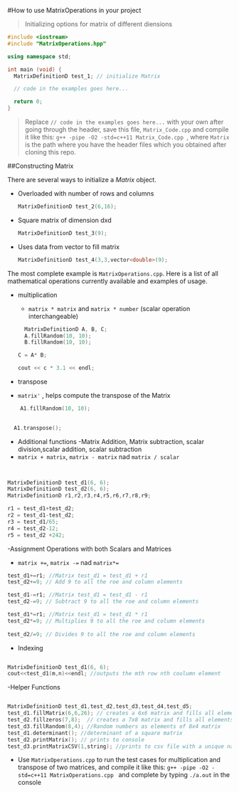 #How to use MatrixOperations in your project

> Initializing options for matrix of different diensions

```cpp
#include <iostream>
#include "MatrixOperations.hpp"

using namespace std;

int main (void) {
  MatrixDefinitionD test_1; // initialize Matrix

  // code in the examples goes here...

  return 0;
}
```

> Replace `// code in the examples goes here...` with your own after going through the header, save this file, `Matrix_Code.cpp` and compile it like this: `g++ -pipe -O2 -std=c++11 Matrix_Code.cpp `, where `Matrix` is the path where you have the header files which you obtained after cloning this repo.

##Constructing Matrix

There are several ways to initialize a _Matrix_ object.

- Overloaded with number of rows and columns

  ```cpp
  MatrixDefinitionD test_2(6,16);
  ```

- Square matrix of dimension dxd

  ```cpp
  MatrixDefinitionD test_3(9);
  ```

- Uses data from vector to fill matrix

  ```cpp
  MatrixDefinitionD test_4(3,3,vector<double>(9);
  ```

The most complete example is `MatrixOperations.cpp`. Here is a list of all mathematical operations currently available and examples of usage.

- multiplication

  - `matrix * matrix` and `matrix * number` (scalar operation interchangeable)

  ```cpp
    MatrixDefinitionD A, B, C;
    A.fillRandom(10, 10);
    B.fillRandom(10, 10);

  C = A* B;

  cout << c * 3.1 << endl;

  ```

- transpose

- `matrix'` , helps compute the transpose of the Matrix

```cpp
    A1.fillRandom(10, 10);
    

  A1.transpose();

  ```


- Additional functions
-Matrix Addition, Matrix subtraction, scalar division,scalar addition, scalar subtraction
- `matrix + matrix`, `matrix - matrix` nad `matrix / scalar`

```cpp
    

MatrixDefinitionD test_d1(6, 6);
MatrixDefinitionD test_d2(6, 6);
MatrixDefinitionD r1,r2,r3,r4,r5,r6,r7,r8,r9;

r1 = test_d1+test_d2;
r2 = test_d1-test_d2;
r3 = test_d1/65;
r4 = test_d2-12;
r5 = test_d2 +242;
```
-Assignment Operations with both Scalars and Matrices
- `matrix +=`, `matrix -=` nad `matrix*=`

```cpp
test_d1+=r1; //Matrix test_d1 = test_d1 + r1 
test_d2+=9; // Add 9 to all the roe and column elements

test_d1-=r1; //Matrix test_d1 = test_d1 - r1 
test_d2-=9; // Subtract 9 to all the roe and column elements

test_d1*=r1; //Matrix test_d1 = test_d1 * r1 
test_d2*=9; // Multiplies 9 to all the roe and column elements
 
test_d2/=9; // Divides 9 to all the roe and column elements
```

- Indexing
```cpp

MatrixDefinitionD test_d1(6, 6);
cout<<test_d1(m,n)<<endl; //outputs the mth row nth coulumn element

```

-Helper Functions

```cpp

MatrixDefinitionD test_d1,test_d2,test_d3,test_d4,test_d5;
test_d1.fillMatrix(6,6,26); // creates a 6x6 matrix and fills all elements to be 26
test_d2.fillzeros(7,8);  // creates a 7x8 matrix and fills all elements to be 0
test_d3.fillRandom(8,4); //Random numbers as elements of 8x4 matrix
test_d1.determinant(); //determinant of a square matrix
test_d2.printMatrix(); // prints to console
test_d3.printMatrixCSV(1,string); //prints to csv file with a unique name made of the arguements

```

- Use `MatrixOperations.cpp` to run the test cases for multiplication and transpose of two matrices, and compile it like this: `g++ -pipe -O2 -std=c++11 MatrixOperations.cpp ` and complete by typing `./a.out` in the console
